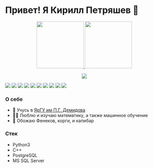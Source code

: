 # Привет! Я Кирилл Петряшев 👋


<p align='center'>
   <a href="https://github-readme-stats.vercel.app/api?username=ScorpKir&show_icons=true&count_private=true">
      <img height=150 src="https://github-readme-stats.vercel.app/api?username=ScorpKir&show_icons=true&count_private=true&theme=dark#gh-dark-mode-only"/>
   </a>
   <a href="https://github.com/ScorpKir/github-readme-stats">
      <img height=150 src="https://github-readme-stats.vercel.app/api/top-langs/?username=ScorpKir&layout=compact&theme=dark#gh-dark-mode-only"/>
      <p align='center'>
         <img src="URL:https://www.codewars.com/users/ScorpKir/badges/small"></img>
      </p>
   </a>                                                              
</p>

<p>
<img src="https://img.shields.io/badge/C++-00599C?style=for-the-badge&logo=cplusplus&logoColor=white"></img>
<img src="https://img.shields.io/badge/Python-3776AB?style=for-the-badge&logo=python&logoColor=white"></img>
<img src="https://img.shields.io/badge/-PostgreSQL-4169E1?style=for-the-badge&logo=postgresql&logoColor=white"></img>
<img src="https://img.shields.io/badge/-SQL Server-CC2927?style=for-the-badge&logo=microsoftsqlserver&logoColor=white"></img>
<img src="https://img.shields.io/badge/-NumPy-013243?style=for-the-badge&logo=numpy&logoColor=white"></img>
<img src="https://img.shields.io/badge/-Jupyter-F37626?style=for-the-badge&logo=jupyter&logoColor=white"></img>
<img src="https://img.shields.io/badge/-SymPy-3B5526?style=for-the-badge&logo=sympy&logoColor=white"></img>
<img src="https://img.shields.io/badge/-Git-F05032?style=for-the-badge&logo=git&logoColor=white"></img>
<img src="https://img.shields.io/badge/-Anaconda-44A833?style=for-the-badge&logo=anaconda&logoColor=white"></img>
<img src="https://img.shields.io/badge/-Wolfram-DD1100?style=for-the-badge&logo=wolframmathematica&logoColor=white"></img>

</p>

### О себе
*   📙 Учусь в [ЯрГУ им П.Г. Демидова](https://www.uniyar.ac.ru/)  
*   🧑‍🎓 Люблю и изучаю математику, а также машинное обучение 
*   🐶 Обожаю Фенеков, корги, и капибар

### Стек
*   Python3
*   C++
*   PostgreSQL
*   MS SQL Server
